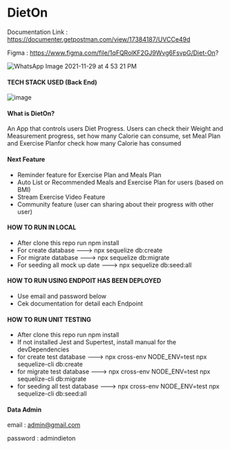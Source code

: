 
# DietOn

Documentation Link : https://documenter.getpostman.com/view/17384187/UVCCe49d

Figma : https://www.figma.com/file/1qFQRolKF2GJ9Wvg6FsvpG/Diet-On?

![WhatsApp Image 2021-11-29 at 4 53 21 PM](https://user-images.githubusercontent.com/46044060/143911825-78c75bdc-9bbc-4acb-82da-6fdb4a87ee59.jpeg)

#### TECH STACK USED (Back End)
![image](https://user-images.githubusercontent.com/46044060/143916279-2d7e3207-cc03-4b40-9c14-03586f4022c0.png)

#### What is DietOn?
An App that controls users Diet Progress. Users can check their Weight and Measurement progress, set how many Calorie can consume, set Meal Plan and Exercise Planfor check how many Calorie has consumed

#### Next Feature
- Reminder feature for Exercise Plan and Meals Plan
- Auto List or Recommended Meals and Exercise Plan for users (based on BMI)
- Stream Exercise Video Feature
- Community feature (user can sharing about their progress with other user)

#### HOW TO RUN IN LOCAL
- After clone this repo run npm install
- For create database ---> npx sequelize db:create  
- For migrate database ---> npx sequelize db:migrate
- For seeding all mock up date ---> npx sequelize db:seed:all

#### HOW TO RUN USING ENDPOIT HAS BEEN DEPLOYED
- Use email and password below
- Cek documentation for detail each Endpoint

#### HOW TO RUN UNIT TESTING
- After clone this repo run npm install
- If not installed Jest and Supertest, install manual for the devDependencies
- for create test database ---> npx cross-env NODE_ENV=test npx sequelize-cli db:create
- for migrate test database ---> npx cross-env NODE_ENV=test npx sequelize-cli db:migrate
- for seeding all test database ---> npx cross-env NODE_ENV=test npx sequelize-cli db:seed:all


#### Data Admin
email : admin@gmail.com

password : admindieton
